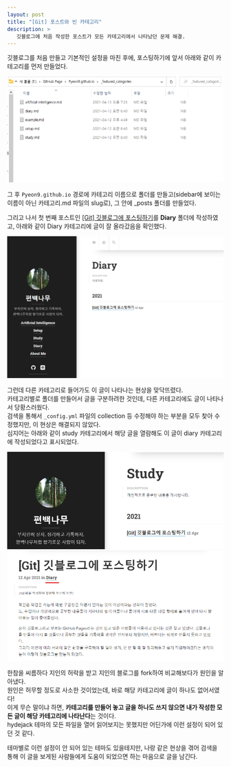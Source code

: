 ```yaml
---
layout: post
title: "[Git] 포스트와 빈 카테고리"
description: >
   깃블로그에 처음 작성한 포스트가 모든 카테고리에서 나타났던 문제 해결.
---
```


깃블로그를 처음 만들고 기본적인 설정을 마친 후에, 포스팅하기에 앞서 아래와 같이 카테고리를 먼저 만들었다.    

![Categories](https://github.com/Pyeon9/images-for-github-page/blob/main/setup/2021-04/04-13-GitHub-Page-category/_featured_categories.png?raw=true)    


그 후 `Pyeon9.github.io` 경로에 카테고리 이름으로 폴더를 만들고(sidebar에 보이는 이름이 아닌 카테고리.md 파일의 slug로), 그 안에 _posts 폴더를 만들었다.

그리고 나서 첫 번째 포스트인 [[Git] 깃블로그에 포스팅하기](http://Pyeon9.github.io/blog/diary/2021-04-12-my-first-post/)를 **Diary** 폴더에 작성하였고, 아래와 같이 Diary 카테고리에 글이 잘 올라갔음을 확인했다.   

![diary](https://github.com/Pyeon9/images-for-github-page/blob/main/setup/2021-04/04-13-GitHub-Page-category/cat-diary.png?raw=true)   


그런데 다른 카테고리로 들어가도 이 글이 나타나는 현상을 맞닥뜨렸다.   
카테고리별로 폴더를 만들어서 글을 구분하려한 것인데, 다른 카테고리에도 글이 나타나서 당황스러웠다.      
검색을 통해서 `_config.yml` 파일의 collection 등 수정해야 하는 부분을 모두 찾아 수정했지만, 이 현상은 해결되지 않았다.    
심지어는 아래와 같이 study 카테고리에서 해당 글을 열람해도 이 글이 diary 카테고리에 작성되었다고 표시되었다.   

![study](https://github.com/Pyeon9/images-for-github-page/blob/main/setup/2021-04/04-13-GitHub-Page-category/cat-study.png?raw=true)
![study-post](https://github.com/Pyeon9/images-for-github-page/blob/main/setup/2021-04/04-13-GitHub-Page-category/study-first-post.png?raw=true)   


한참을 씨름하다 지인의 허락을 받고 지인의 블로그를 fork하여 비교해보다가 원인을 알아냈다.   
원인은 허무할 정도로 사소한 것이었는데, 바로 해당 카테고리에 글이 하나도 없어서였다!   
이게 무슨 말이냐 하면, **카테고리를 만들어 놓고 글을 하나도 쓰지 않으면 내가 작성한 모든 글이 해당 카테고리에 나타난다**는 것이다.   
hydejack 테마의 모든 파일을 열어 읽어보지는 못했지만 어딘가에 이런 설정이 되어 있던 것 같다.   

테마별로 이런 설정이 안 되어 있는 테마도 있을테지만, 나랑 같은 현상을 겪어 검색을 통해 이 글을 보게된 사람들에게 도움이 되었으면 하는 마음으로 글을 남긴다. 